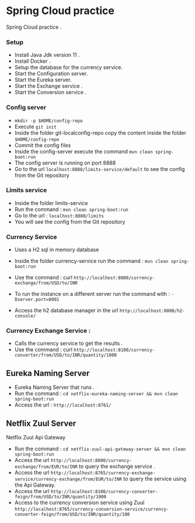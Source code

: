 # Spring Cloud practice

Spring Cloud practice .

### Setup

- Install Java Jdk version 11 .
- Install Docker .
- Setup the database for the currency service.
- Start the Configuration server.
- Start the Eureka server.
- Start the Exchange service .
- Start the Conversion service .

### Config server

- `mkdir -p $HOME/config-repo`
- Execute `git init`
- Inside the folder git-localconfig-repo copy the content inside the folder `$HOME/config-repo`
- Commit the config files
- Inside the config-server execute the command `mvn clean spring-boot:run`
- The config server is running on port 8888
- Go to the url `localhost:8888/limits-service/default` to see the config from the Git repository

### Limits service

- Inside the folder limits-service
- Run the command : `mvn clean spring-boot:run`
- Go to the url : `localhost:8080/limits`
- You will see the config from the Git repository

### Currency Service

- Uses a H2 sql in memory database

- Inside the folder currency-service run the command : `mvn clean spring-boot:run`
- Use the command : curl `http://localhost:8000/currency-exchange/from/USD/to/INR`
- To run the instance on a different server run the command with : `-Dserver.port=8001`
- Access the h2 database manager in the url `http://localhost:8000/h2-console/`

### Currency Exchange Service :

- Calls the currency service to get the results .
- Use the command : curl `http://localhost:8100/currency-converter/from/USD/to/INR/quantity/1000`

## Eureka Naming Server

- Eureka Naming Server that runs .
- Run the command : `cd netflix-eureka-naming-server && mvn clean spring-boot:run`
- Access the url : `http://localhost:8761/`

## Netflix Zuul Server

Netflix Zuul Api Gateway

- Run the command : `cd netflix-zuul-api-gateway-server && mvn clean spring-boot:run`
- Access the url `http://localhost:8000/currency-exchange/from/EUR/to/INR` to query the exchange service .
- Access the url `http://localhost:8765/currency-exchange-service/currency-exchange/from/EUR/to/INR` to query the service using the Api Gateway.
- Access the url `http://localhost:8100/currency-converter-feign/from/USD/to/INR/quantity/1000`
- Access to the currency conversion service using Zuul `http://localhost:8765/currency-conversion-service/currency-converter-feign/from/USD/to/INR/quantity/100`

